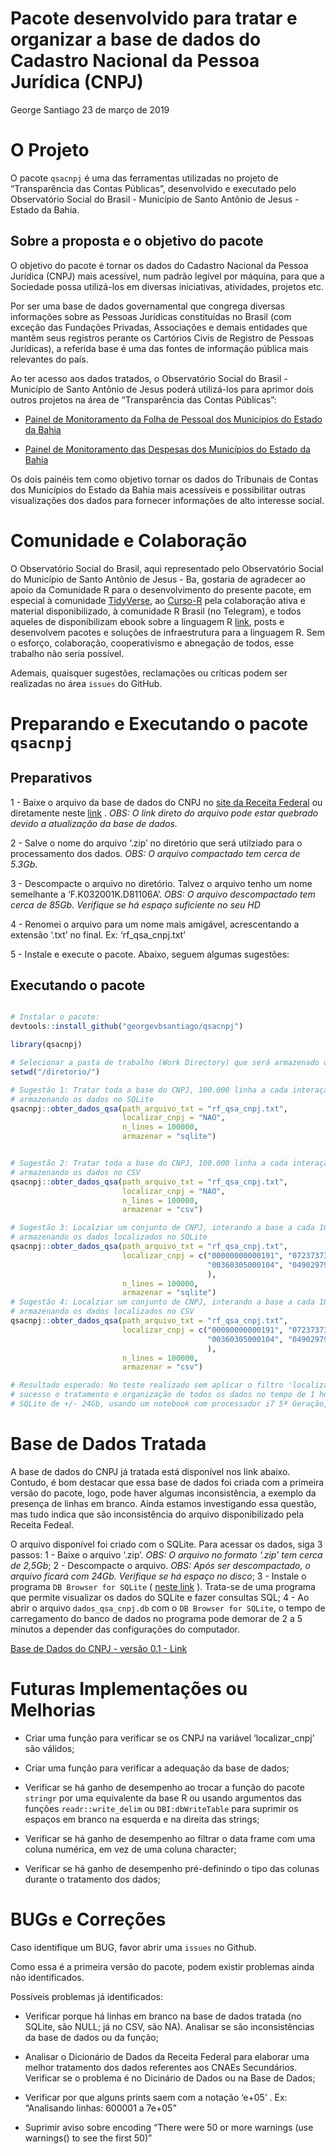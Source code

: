 Pacote desenvolvido para tratar e organizar a base de dados do Cadastro
Nacional da Pessoa Jurídica (CNPJ)
================
George Santiago
23 de março de 2019

<!-- README.md is generated from README.Rmd. Please edit that file -->

# O Projeto

O pacote `qsacnpj` é uma das ferramentas utilizadas no projeto de
“Transparência das Contas Públicas”, desenvolvido e executado pelo
Observatório Social do Brasil - Município de Santo Antônio de Jesus -
Estado da Bahia.

## Sobre a proposta e o objetivo do pacote

O objetivo do pacote é tornar os dados do Cadastro Nacional da Pessoa
Jurídica (CNPJ) mais acessível, num padrão legível por máquina, para que
a Sociedade possa utilizá-los em diversas iniciativas, atividades,
projetos etc.

Por ser uma base de dados governamental que congrega diversas
informações sobre as Pessoas Jurídicas constituídas no Brasil (com
exceção das Fundações Privadas, Associações e demais entidades que
mantêm seus registros perante os Cartórios Civis de Registro de Pessoas
Jurídicas), a referida base é uma das fontes de informação pública mais
relevantes do país.

Ao ter acesso aos dados tratados, o Observatório Social do Brasil -
Município de Santo Antônio de Jesus poderá utilizá-los para aprimor dois
outros projetos na área de “Transparência das Contas Públicas”:

  - [Painel de Monitoramento da Folha de Pessoal dos Municípios do
    Estado da Bahia](https://goo.gl/4zHpZp)

  - [Painel de Monitoramento das Despesas dos Municípios do Estado da
    Bahia](https://goo.gl/HpMJZo)

Os dois painéis tem como objetivo tornar os dados do Tribunais de Contas
dos Municípios do Estado da Bahia mais acessíveis e possibilitar outras
visualizações dos dados para fornecer informações de alto interesse
social.

# Comunidade e Colaboração

O Observatório Social do Brasil, aqui representado pelo Observatório
Social do Município de Santo Antônio de Jesus - Ba, gostaria de
agradecer ao apoio da Comunidade R para o desenvolvimento do presente
pacote, em especial à comunidade
[TidyVerse](https://www.tidyverse.org/), ao
[Curso-R](https://www.curso-r.com/) pela colaboração ativa e material
disponibilizado, à comunidade R Brasil (no Telegram), e todos aqueles de
disponibilizam ebook sobre a linguagem R [link](https://bookdown.org/),
posts e desenvolvem pacotes e soluções de infraestrutura para a
linguagem R. Sem o esforço, colaboração, cooperativismo e abnegação de
todos, esse trabalho não seria possível.

Ademais, quaisquer sugestões, reclamações ou críticas podem ser
realizadas no área `issues` do GitHub.

# Preparando e Executando o pacote `qsacnpj`

## Preparativos

1 - Baixe o arquivo da base de dados do CNPJ no [site da Receita
Federal](http://receita.economia.gov.br/orientacao/tributaria/cadastros/cadastro-nacional-de-pessoas-juridicas-cnpj/dados-publicos-cnpj)
ou diretamente neste
[link](http://200.152.38.155/CNPJ/DADOS_ABERTOS_CNPJ.zip) . *OBS: O link
direto do arquivo pode estar quebrado devido a atualização da base de
dados.*

2 - Salve o nome do arquivo ‘.zip’ no diretório que será utilziado para
o processamento dos dados. *OBS: O arquivo compactado tem cerca de
5.3Gb*.

3 - Descompacte o arquivo no diretório. Talvez o arquivo tenho um nome
semelhante a ‘F.K032001K.D81106A’. *OBS: O arquivo descompactado tem
cerca de 85Gb. Verifique se há espaço suficiente no seu HD*

4 - Renomei o arquivo para um nome mais amigável, acrescentando a
extensão ‘.txt’ no final. Ex: ‘rf\_qsa\_cnpj.txt’

5 - Instale e execute o pacote. Abaixo, seguem algumas sugestões:

## Executando o pacote

``` r

# Instalar o pacote:
devtools::install_github("georgevbsantiago/qsacnpj")

library(qsacnpj)

# Selecionar a pasta de trabalho (Work Directory) que será armazenado os dados do CNPJ
setwd("/diretorio/")

# Sugestão 1: Tratar toda a base do CNPJ, 100.000 linha a cada interação,
# armazenando os dados no SQLite
qsacnpj::obter_dados_qsa(path_arquivo_txt = "rf_qsa_cnpj.txt",
                         localizar_cnpj = "NAO",
                         n_lines = 100000,
                         armazenar = "sqlite")


# Sugestão 2: Tratar toda a base do CNPJ, 100.000 linha a cada interação,
# armazenando os dados no CSV
qsacnpj::obter_dados_qsa(path_arquivo_txt = "rf_qsa_cnpj.txt",
                         localizar_cnpj = "NAO",
                         n_lines = 100000,
                         armazenar = "csv")

# Sugestão 3: Localziar um conjunto de CNPJ, interando a base a cada 100.000 linha,
# armazenando os dados localizados no SQLite
qsacnpj::obter_dados_qsa(path_arquivo_txt = "rf_qsa_cnpj.txt",
                         localizar_cnpj = c("00000000000191", "07237373000120",
                                            "00360305000104", "04902979000144"
                                            ),
                         n_lines = 100000,
                         armazenar = "sqlite")
# Sugestão 4: Localziar um conjunto de CNPJ, interando a base a cada 100.000 linha,
# armazenando os dados localizados no CSV
qsacnpj::obter_dados_qsa(path_arquivo_txt = "rf_qsa_cnpj.txt",
                         localizar_cnpj = c("00000000000191", "07237373000120",
                                            "00360305000104", "04902979000144"
                                            ),
                         n_lines = 100000,
                         armazenar = "csv")

# Resultado esperado: No teste realizado sem aplicar o filtro 'localizar_cnpj', o código executou com
# sucesso o tratamento e organização de todos os dados no tempo de 1 hora e 30 minutos, gerando um arquivo
# SQLite de +/- 24Gb, usando um notebook com processador i7 5ª Geração, 16Gb DDR3 e disco HDD.
```

# Base de Dados Tratada

A base de dados do CNPJ já tratada está disponível nos link abaixo.
Contudo, é bom destacar que essa base de dados foi criada com a primeira
versão do pacote, logo, pode haver algumas inconsistência, a exemplo da
presença de linhas em branco. Ainda estamos investigando essa questão,
mas tudo indica que são inconsistência do arquivo disponibilizado pela
Receita Fedeal.

O arquivo disponível foi criado com o SQLite. Para acessar os dados,
siga 3 passos: 1 - Baixe o arquivo ‘.zip’. *OBS: O arquivo no formato
‘.zip’ tem cerca de 2,5Gb*; 2 - Descompacte o arquivo. *OBS: Após ser
descompactado, o arquivo ficará com 24Gb. Verifique se há espaço no
disco*; 3 - Instale o programa `DB Browser for SQLite` ( [neste
link](https://sqlitebrowser.org/) ). Trata-se de uma programa que
permite visualizar os dados do SQLite e fazer consultas SQL; 4 - Ao
abrir o arquivo `dados_qsa_cnpj.db` com o `DB Browser for SQLite`, o
tempo de carregamento do banco de dados no programa pode demorar de 2 a
5 minutos a depender das configurações do computador.

[Base de Dados do CNPJ - versão 0.1 - Link](https://goo.gl/n1aAzZ)

# Futuras Implementações ou Melhorias

  - Criar uma função para verificar se os CNPJ na variável
    ‘localizar\_cnpj’ são válidos;

  - Criar uma função para verificar a adequação da base de dados;

  - Verificar se há ganho de desempenho ao trocar a função do pacote
    `stringr` por uma equivalente da base R ou usando argumentos das
    funções `readr::write_delim` ou `DBI:dbWriteTable` para suprimir os
    espaços em branco na esquerda e na direita das strings;

  - Verificar se há ganho de desempenho ao filtrar o data frame com uma
    coluna numérica, em vez de uma coluna character;

  - Verificar se há ganho de desempenho pré-definindo o tipo das colunas
    durante o tratamento dos dados;

# BUGs e Correções

Caso identifique um BUG, favor abrir uma `issues` no Github.

Como essa é a primeira versão do pacote, podem existir problemas ainda
não identificados.

Possíveis problemas já identificados:

  - Verificar porque há linhas em branco na base de dados tratada (no
    SQLite, são NULL; já no CSV, são NA). Analisar se são
    inconsistências da base de dados ou da função;

  - Analisar o Dicionário de Dados da Receita Federal para elaborar uma
    melhor tratamento dos dados referentes aos CNAEs Secundários.
    Verificar se o problema é no Dicinário de Dados ou na Base de Dados;

  - Verificar por que alguns prints saem com a notação ‘e+05’ . Ex:
    “Analisando linhas: 600001 a 7e+05”

  - Suprimir aviso sobre encoding “There were 50 or more warnings (use
    warnings() to see the first 50)”
